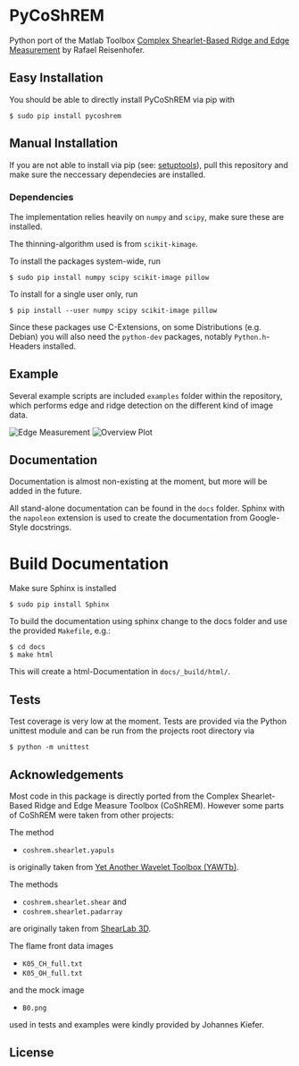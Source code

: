 # PyCoShREM

Python port of the Matlab Toolbox [Complex Shearlet-Based Ridge and Edge Measurement](http://www.math.uni-bremen.de/~reisenho/#Software) by Rafael Reisenhofer.


## Easy Installation

You should be able to directly install PyCoShREM via pip with
```
$ sudo pip install pycoshrem
```

## Manual Installation

If you are not able to install via pip (see: [setuptools](https://pypi.python.org/pypi/setuptools)), pull this repository and make sure the neccessary dependecies are installed.

### Dependencies
The implementation relies heavily on `numpy` and `scipy`, make sure these are installed.

The thinning-algorithm used is from `scikit-kimage`.

To install the packages system-wide, run
```
$ sudo pip install numpy scipy scikit-image pillow
```
To install for a single user only, run
```
$ pip install --user numpy scipy scikit-image pillow
```
Since these packages use C-Extensions, on some Distributions (e.g. Debian) you will also need the `python-dev` packages, notably `Python.h`-Headers installed.


## Example

Several example scripts are included `examples` folder within the repository, which performs edge and ridge detection on the different kind of image data.

![Edge Measurement](docs/edges.jpg)
![Overview Plot](docs/plot.jpg)


## Documentation
Documentation is almost non-existing at the moment, but more will be added in the future.

All stand-alone documentation can be found in the ``docs`` folder.
Sphinx with the `napoleon` extension is used to create the documentation from Google-Style docstrings.

# Build Documentation
Make sure Sphinx is installed

    $ sudo pip install Sphinx

To build the documentation using sphinx change to the docs folder and use the provided `Makefile`, e.g.:

    $ cd docs
    $ make html

This will create a html-Documentation in `docs/_build/html/`.


## Tests
Test coverage is very low at the moment.
Tests are provided via the Python unittest module and can be run from the projects root directory via

    $ python -m unittest


## Acknowledgements

Most code in this package is directly ported from the Complex Shearlet-Based Ridge and Edge Measure Toolbox (CoShREM).
However some parts of CoShREM were taken from other projects:

The method
 * `coshrem.shearlet.yapuls`

is originally taken from [Yet Another Wavelet Toolbox (YAWTb)](http://sites.uclouvain.be/ispgroup/yawtb/).

The methods

 * `coshrem.shearlet.shear` and
 * `coshrem.shearlet.padarray`

are originally taken from [ShearLab 3D](http://www.shearlab.org/).

The flame front data images
 * `K05_CH_full.txt`
 * `K05_OH_full.txt`

and the mock image
 * `B0.png`

used in tests and examples were kindly provided by Johannes Kiefer.

## License

